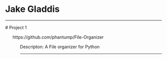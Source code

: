 # Jake Gladdis
<hr>
# Project 1
  <ul>https://github.com/phantump/File-Organizer
   <ul>Descripton: A File organizer for Python
<hr>
